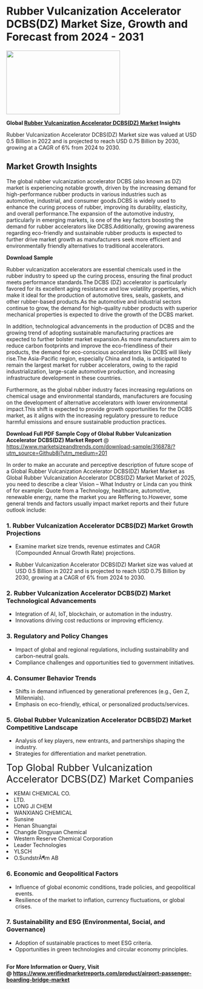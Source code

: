 <H1>Rubber Vulcanization Accelerator DCBS(DZ) Market Size, Growth and Forecast from 2024 - 2031</H1><img class="aligncenter size-medium wp-image-584254" src="https://thirdeyenews.in/wp-content/uploads/2024/09/Global-Market-Research-300x168.jpeg" alt="" width="300" height="168" /><p><strong>Global&nbsp;<a href="https://www.marketsizeandtrends.com/download-sample/316878/?utm_source=Github8j?utm_medium=201">Rubber Vulcanization Accelerator DCBS(DZ) Market</a> Insights</strong></p><p>Rubber Vulcanization Accelerator DCBS(DZ) Market size was valued at USD 0.5 Billion in 2022 and is projected to reach USD 0.75 Billion by 2030, growing at a CAGR of 6% from 2024 to 2030.</p><p><h2>Market Growth Insights</h2> <p>The global rubber vulcanization accelerator DCBS (also known as DZ) market is experiencing notable growth, driven by the increasing demand for high-performance rubber products in various industries such as automotive, industrial, and consumer goods.DCBS is widely used to enhance the curing process of rubber, improving its durability, elasticity, and overall performance.The expansion of the automotive industry, particularly in emerging markets, is one of the key factors boosting the demand for rubber accelerators like DCBS.Additionally, growing awareness regarding eco-friendly and sustainable rubber products is expected to further drive market growth as manufacturers seek more efficient and environmentally friendly alternatives to traditional accelerators.</p> <p><strong>Download Sample</strong></p> <p>Rubber vulcanization accelerators are essential chemicals used in the rubber industry to speed up the curing process, ensuring the final product meets performance standards.The DCBS (DZ) accelerator is particularly favored for its excellent aging resistance and low volatility properties, which make it ideal for the production of automotive tires, seals, gaskets, and other rubber-based products.As the automotive and industrial sectors continue to grow, the demand for high-quality rubber products with superior mechanical properties is expected to drive the growth of the DCBS market.</p> <p>In addition, technological advancements in the production of DCBS and the growing trend of adopting sustainable manufacturing practices are expected to further bolster market expansion.As more manufacturers aim to reduce carbon footprints and improve the eco-friendliness of their products, the demand for eco-conscious accelerators like DCBS will likely rise.The Asia-Pacific region, especially China and India, is anticipated to remain the largest market for rubber accelerators, owing to the rapid industrialization, large-scale automotive production, and increasing infrastructure development in these countries.</p> <p>Furthermore, as the global rubber industry faces increasing regulations on chemical usage and environmental standards, manufacturers are focusing on the development of alternative accelerators with lower environmental impact.This shift is expected to provide growth opportunities for the DCBS market, as it aligns with the increasing regulatory pressure to reduce harmful emissions and ensure sustainable production practices.</p> <p><span class=""><strong>Download Full PDF Sample Copy of Global Rubber Vulcanization Accelerator DCBS(DZ) Market Report</strong> @ <a href="https://www.marketsizeandtrends.com/download-sample/316878/?utm_source=Github8j?utm_medium=201" target="_blank">https://www.marketsizeandtrends.com/download-sample/316878/?utm_source=Github8j?utm_medium=201</a></span></p><p>In order to make an accurate and perceptive description of future scope of a Global&nbsp;Rubber Vulcanization Accelerator DCBS(DZ) Market Market as Global&nbsp;Rubber Vulcanization Accelerator DCBS(DZ) Market Market of 2025, you need to describe a clear Vision &ndash; What Industry or Linda can you think of for example: Quote from a Technology, healthcare, automotive, renewable energy, name the market you are Reffering to.However, some general trends and factors usually impact market reports and their future outlook include:</p><h3>1.&nbsp;<strong>Rubber Vulcanization Accelerator DCBS(DZ) Market Growth Projections</strong></h3><ul><li>Examine market size trends, revenue estimates and CAGR (Compounded Annual Growth Rate) projections.</li><li><p>Rubber Vulcanization Accelerator DCBS(DZ) Market size was valued at USD 0.5 Billion in 2022 and is projected to reach USD 0.75 Billion by 2030, growing at a CAGR of 6% from 2024 to 2030.</p></li></ul><h3>2.&nbsp;<strong>Rubber Vulcanization Accelerator DCBS(DZ) Market Technological Advancements</strong></h3><ul><li>Integration of AI, IoT, blockchain, or automation in the industry.</li><li>Innovations driving cost reductions or improving efficiency.</li></ul><h3>3.&nbsp;<strong>Regulatory and Policy Changes</strong></h3><ul><li>Impact of global and regional regulations, including sustainability and carbon-neutral goals.</li><li>Compliance challenges and opportunities tied to government initiatives.</li></ul><h3>4.&nbsp;<strong>Consumer Behavior Trends</strong></h3><ul><li>Shifts in demand influenced by generational preferences (e.g., Gen Z, Millennials).</li><li>Emphasis on eco-friendly, ethical, or personalized products/services.</li></ul><h3>5.&nbsp;<strong>Global Rubber Vulcanization Accelerator DCBS(DZ) Market Competitive Landscape</strong></h3><ul><li>Analysis of key players, new entrants, and partnerships shaping the industry.</li><li>Strategies for differentiation and market penetration.</li></ul><p data-pm-slice="1 1 []"><span style="color: inherit; font-family: inherit; font-size: 25px;">Top Global Rubber Vulcanization Accelerator DCBS(DZ) Market Companies</span></p><div class="" data-test-id=""><p><li>KEMAI CHEMICAL CO.</li><li>LTD.</li><li> LONG JI CHEM</li><li> WANXIANG CHEMICAL</li><li> Sunsine</li><li> Henan Shuangtai</li><li> Changde Dingyuan Chemical</li><li> Western Reserve Chemical Corporation</li><li> Leader Technologies</li><li> YLSCH</li><li> O.SundstrÃ¶m AB</li></p></div><h3>6.&nbsp;<strong>Economic and Geopolitical Factors</strong></h3><ul><li>Influence of global economic conditions, trade policies, and geopolitical events.</li><li>Resilience of the market to inflation, currency fluctuations, or global crises.</li></ul><h3>7.&nbsp;<strong>Sustainability and ESG (Environmental, Social, and Governance)</strong></h3><ul><li>Adoption of sustainable practices to meet ESG criteria.</li><li>Opportunities in green technologies and circular economy principles.</li></ul><h2><strong style="font-size: 14px;">For More Information or Query, Visit @&nbsp;</strong><a style="background-color: #ffffff; font-size: 14px;" href="https://www.marketsizeandtrends.com/report/rubber-vulcanization-accelerator-dcbs-dz-market/" target="_blank">https://www.verifiedmarketreports.com/product/airport-passenger-boarding-bridge-market</a></h2>